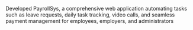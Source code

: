 Developed PayrollSys, a comprehensive web application automating tasks such as leave requests, daily task tracking, video calls, and seamless payment management for employees, employers, and administrators
